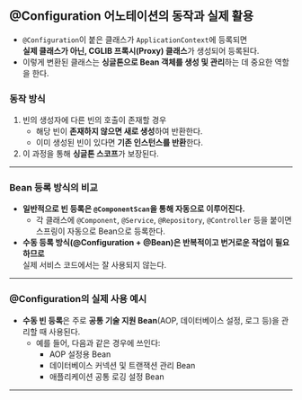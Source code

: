 ## @Configuration 어노테이션의 동작과 실제 활용

- `@Configuration`이 붙은 클래스가 `ApplicationContext`에 등록되면  
  **실제 클래스가 아닌, CGLIB 프록시(Proxy) 클래스**가 생성되어 등록된다.
- 이렇게 변환된 클래스는 **싱글톤으로 Bean 객체를 생성 및 관리**하는 데 중요한 역할을 한다.

### 동작 방식

1. 빈의 생성자에 다른 빈의 호출이 존재할 경우
    - 해당 빈이 **존재하지 않으면 새로 생성**하여 반환한다.
    - 이미 생성된 빈이 있다면 **기존 인스턴스를 반환**한다.
2. 이 과정을 통해 **싱글톤 스코프**가 보장된다.

---

### Bean 등록 방식의 비교

- **일반적으로 빈 등록은 `@ComponentScan`을 통해 자동으로 이루어진다.**
    - 각 클래스에 `@Component`, `@Service`, `@Repository`, `@Controller` 등을 붙이면  
      스프링이 자동으로 Bean으로 등록한다.
- **수동 등록 방식(@Configuration + @Bean)은 반복적이고 번거로운 작업이 필요하므로**  
  실제 서비스 코드에서는 잘 사용되지 않는다.

---

### @Configuration의 실제 사용 예시

- **수동 빈 등록**은 주로 **공통 기술 지원 Bean**(AOP, 데이터베이스 설정, 로그 등)을 관리할 때 사용된다.
    - 예를 들어, 다음과 같은 경우에 쓰인다:
        - AOP 설정용 Bean
        - 데이터베이스 커넥션 및 트랜잭션 관리 Bean
        - 애플리케이션 공통 로깅 설정 Bean

---

